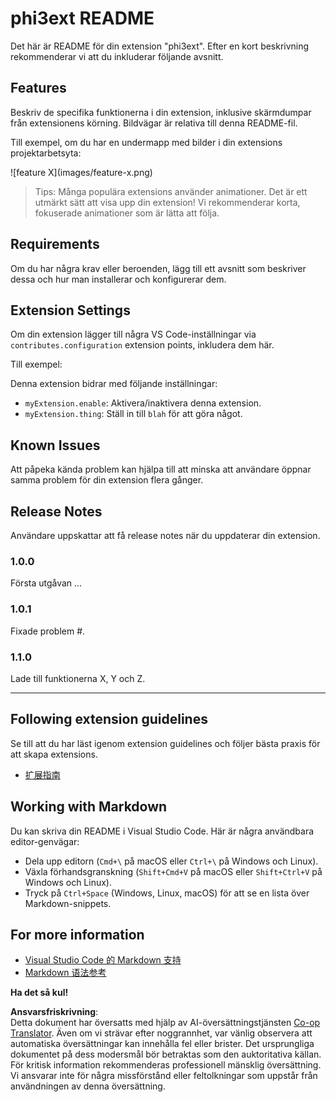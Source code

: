 <!--
CO_OP_TRANSLATOR_METADATA:
{
  "original_hash": "be0b2937160c486180ded27e4f14adeb",
  "translation_date": "2025-05-09T05:03:42+00:00",
  "source_file": "code/07.Lab/01/Apple/phi3ext/README.md",
  "language_code": "sv"
}
-->
# phi3ext README

Det här är README för din extension "phi3ext". Efter en kort beskrivning rekommenderar vi att du inkluderar följande avsnitt.

## Features

Beskriv de specifika funktionerna i din extension, inklusive skärmdumpar från extensionens körning. Bildvägar är relativa till denna README-fil.

Till exempel, om du har en undermapp med bilder i din extensions projektarbetsyta:

\!\[feature X\]\(images/feature-x.png\)

> Tips: Många populära extensions använder animationer. Det är ett utmärkt sätt att visa upp din extension! Vi rekommenderar korta, fokuserade animationer som är lätta att följa.

## Requirements

Om du har några krav eller beroenden, lägg till ett avsnitt som beskriver dessa och hur man installerar och konfigurerar dem.

## Extension Settings

Om din extension lägger till några VS Code-inställningar via `contributes.configuration` extension points, inkludera dem här.

Till exempel:

Denna extension bidrar med följande inställningar:

* `myExtension.enable`: Aktivera/inaktivera denna extension.
* `myExtension.thing`: Ställ in till `blah` för att göra något.

## Known Issues

Att påpeka kända problem kan hjälpa till att minska att användare öppnar samma problem för din extension flera gånger.

## Release Notes

Användare uppskattar att få release notes när du uppdaterar din extension.

### 1.0.0

Första utgåvan ...

### 1.0.1

Fixade problem #.

### 1.1.0

Lade till funktionerna X, Y och Z.

---

## Following extension guidelines

Se till att du har läst igenom extension guidelines och följer bästa praxis för att skapa extensions.

* [扩展指南](https://code.visualstudio.com/api/references/extension-guidelines?WT.mc_id=aiml-137032-kinfeylo)

## Working with Markdown

Du kan skriva din README i Visual Studio Code. Här är några användbara editor-genvägar:

* Dela upp editorn (`Cmd+\` på macOS eller `Ctrl+\` på Windows och Linux).
* Växla förhandsgranskning (`Shift+Cmd+V` på macOS eller `Shift+Ctrl+V` på Windows och Linux).
* Tryck på `Ctrl+Space` (Windows, Linux, macOS) för att se en lista över Markdown-snippets.

## For more information

* [Visual Studio Code 的 Markdown 支持](http://code.visualstudio.com/docs/languages/markdown?WT.mc_id=aiml-137032-kinfeylo)
* [Markdown 语法参考](https://help.github.com/articles/markdown-basics/)

**Ha det så kul!**

**Ansvarsfriskrivning**:  
Detta dokument har översatts med hjälp av AI-översättningstjänsten [Co-op Translator](https://github.com/Azure/co-op-translator). Även om vi strävar efter noggrannhet, var vänlig observera att automatiska översättningar kan innehålla fel eller brister. Det ursprungliga dokumentet på dess modersmål bör betraktas som den auktoritativa källan. För kritisk information rekommenderas professionell mänsklig översättning. Vi ansvarar inte för några missförstånd eller feltolkningar som uppstår från användningen av denna översättning.